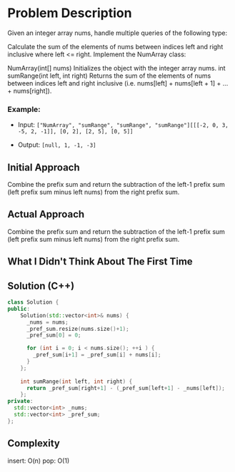 # Problem Description
Given an integer array nums, handle multiple queries of the following type:

Calculate the sum of the elements of nums between indices left and right inclusive where left <= right.
Implement the NumArray class:

NumArray(int[] nums) Initializes the object with the integer array nums.
int sumRange(int left, int right) Returns the sum of the elements of nums between indices left and right inclusive (i.e. nums[left] + nums[left + 1] + ... + nums[right]).

### Example:
- Input: `["NumArray", "sumRange", "sumRange", "sumRange"][[[-2, 0, 3, -5, 2, -1]], [0, 2], [2, 5], [0, 5]]`

- Output: `[null, 1, -1, -3]`

## Initial Approach
Combine the prefix sum and return the subtraction of the left-1 prefix sum (left prefix sum minus left nums) from the right prefix sum.

## Actual Approach
Combine the prefix sum and return the subtraction of the left-1 prefix sum (left prefix sum minus left nums) from the right prefix sum.

## What I Didn't Think About The First Time


## Solution (C++)
```cpp
class Solution {
public:
    Solution(std::vector<int>& nums) {
      _nums = nums;
      _pref_sum.resize(nums.size()+1);
      _pref_sum[0] = 0;

      for (int i = 0; i < nums.size(); ++i ) {
        _pref_sum[i+1] = _pref_sum[i] + nums[i];
      }  
    };
    
    int sumRange(int left, int right) {
      return _pref_sum[right+1] - (_pref_sum[left+1] - _nums[left]);
    };
private:
  std::vector<int> _nums;
  std::vector<int> _pref_sum;
};
```

## Complexity
insert: O(n)
pop: O(1)